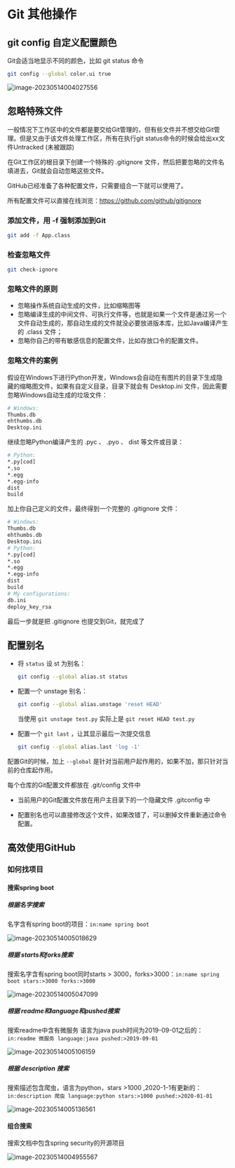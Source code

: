 # Git 其他操作

## git config 自定义配置颜色

Git会适当地显示不同的颜色，比如 git status 命令

```bash
git config --global color.ui true
```

![image-20230514004027556](https://fastly.jsdelivr.net/gh/LetengZzz/img@main/Two-C/img/Java/202305140113887.png)

## 忽略特殊文件

一般情况下工作区中的文件都是要交给Git管理的，但有些文件并不想交给Git管理。但是又由于该文件处理工作区，所有在执行git status命令的时候会给出xx文件Untracked (未被跟踪)

在Git工作区的根目录下创建一个特殊的 .gitignore 文件，然后把要忽略的文件名填进去，Git就会自动忽略这些文件。 

GitHub已经准备了各种配置文件，只需要组合一下就可以使用了。

所有配置文件可以直接在线浏览：https://github.com/github/gitignore

### 添加文件，用 -f 强制添加到Git

```bash
git add -f App.class
```

### 检查忽略文件

```bash
git check-ignore 
```

### 忽略文件的原则

- 忽略操作系统自动生成的文件，比如缩略图等
- 忽略编译生成的中间文件、可执行文件等，也就是如果一个文件是通过另一个文件自动生成的，那自动生成的文件就没必要放进版本库，比如Java编译产生的 .class 文件；
- 忽略你自己的带有敏感信息的配置文件，比如存放口令的配置文件。

### 忽略文件的案例

假设在Windows下进行Python开发，Windows会自动在有图片的目录下生成隐藏的缩略图文件，如果有自定义目录，目录下就会有 Desktop.ini 文件，因此需要忽略Windows自动生成的垃圾文件：

```bash
# Windows: 
Thumbs.db 
ehthumbs.db 
Desktop.ini 
```

继续忽略Python编译产生的 .pyc 、 .pyo 、 dist 等文件或目录：

```bash
# Python:
*.py[cod]
*.so
*.egg
*.egg-info
dist
build
```

加上你自己定义的文件，最终得到一个完整的 .gitignore 文件：

```bash
# Windows:
Thumbs.db
ehthumbs.db
Desktop.ini
# Python:
*.py[cod]
*.so
*.egg
*.egg-info
dist
build
# My configurations:
db.ini
deploy_key_rsa
```

 最后一步就是把 .gitignore 也提交到Git，就完成了

## 配置别名

- 将 `status` 设 st 为别名： 

  ```bash
  git config --global alias.st status
  ```

- 配置一个 unstage 别名： 

  ```bash
  git config --global alias.unstage 'reset HEAD'
  ```

  当使用 `git unstage test.py` 实际上是  `git reset HEAD test.py`

- 配置一个 `git last` ，让其显示最后一次提交信息

  ```bash
  git config --global alias.last 'log -1'
  ```

配置Git的时候，加上 `--global` 是针对当前用户起作用的，如果不加，那只针对当前的仓库起作用。

每个仓库的Git配置文件都放在 .git/config 文件中

- 当前用户的Git配置文件放在用户主目录下的一个隐藏文件 .gitconfig 中

- 配置别名也可以直接修改这个文件，如果改错了，可以删掉文件重新通过命令配置。

## 高效使用GitHub

### 如何找项目

#### 搜索spring boot

##### 根据名字搜索

名字含有spring boot的项目：`in:name spring boot`

![image-20230514005018629](https://fastly.jsdelivr.net/gh/LetengZzz/img@main/Two-C/img/Java/202305140113480.png)

##### 根据 starts和forks搜索

搜索名字含有spring boot同时starts > 3000，forks>3000：`in:name spring boot stars:>3000 forks:>3000`

![image-20230514005047099](https://fastly.jsdelivr.net/gh/LetengZzz/img@main/Two-C/img/Java/202305140113519.png)

##### 根据 readme和language和pushed搜索

搜索readme中含有微服务 语言为java push时间为2019-09-01之后的：`in:readme 微服务 language:java pushed:>2019-09-01`

![image-20230514005106159](https://fastly.jsdelivr.net/gh/LetengZzz/img@main/Two-C/img/Java/202305140113396.png)

##### 根据 description 搜索

搜索描述包含爬虫，语言为python，stars >1000 ,2020-1-1有更新的：`in:description 爬虫 language:python stars:>1000 pushed:>2020-01-01`

![image-20230514005136561](https://fastly.jsdelivr.net/gh/LetengZzz/img@main/Two-C/img/Java/202305140113112.png)

#### 组合搜索

搜索文档中包含spring security的开源项目

![image-20230514004955567](https://fastly.jsdelivr.net/gh/LetengZzz/img@main/Two-C/img/Java/202305140113040.png)

